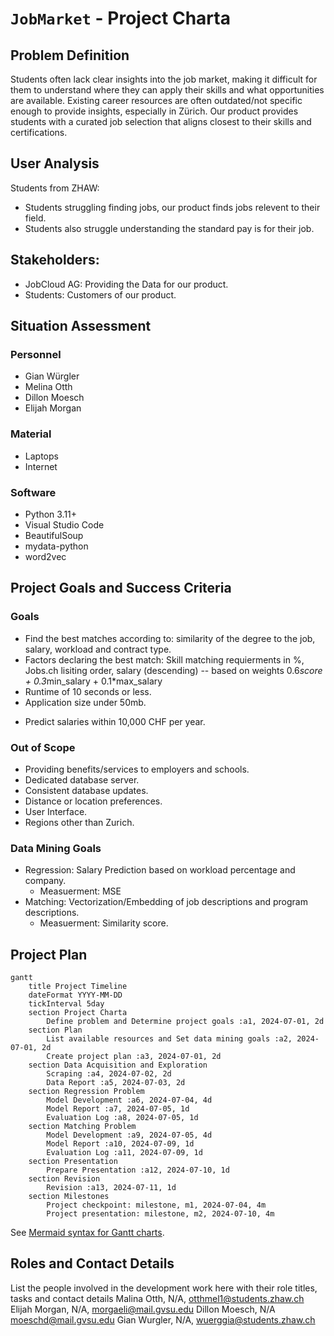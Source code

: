 # `JobMarket` - Project Charta
<!--- Content Based Job Filtration System-->

## Problem Definition
Students often lack clear insights into the job market, making it difficult for them to understand where they can apply their skills and what opportunities are available. Existing career resources are often outdated/not specific enough to provide insights, especially in Zürich. Our product provides students with a curated job selection that aligns closest to their skills and certifications.

<!---
This includes a summary of the most important findings from the user analysis: relevant segments and user groups. Describe the problems and needs of the users of the product to be developed. 
-->
## User Analysis

Students from ZHAW: 
- Students struggling finding jobs, our product finds jobs relevent to their field. 
- Students also struggle understanding the standard pay is for their job.

<!---
Schools:
- Adjusting the curiculum to changes in the job market.

Employers:
- Faster hiring to posting time and reduced hiring costs.

Stakeholders: List the people involved in and affected by the project. Describe their goals and relationships with each other. Visualisation in the form of a stakeholder map can provide a quick overview.
-->
## Stakeholders:
- JobCloud AG: Providing the Data for our product.
- Students: Customers of our product.

<!---
- Schools: Customers of our project.
- Employers: Hire new, quality, employees as fast as possible. In addition, they provide data to JobCloud AG.

You can reference more detailed analyses such as individual "personas" or interviews in separate documents in the appendix.
-->

## Situation Assessment
### Personnel
- Gian Würgler
- Melina Otth
- Dillon Moesch
- Elijah Morgan

### Material
- Laptops
- Internet 
<!-- ^^^ We didn't really know what to put here. ^^^ -->

### Software
- Python 3.11+
- Visual Studio Code
- BeautifulSoup
- mydata-python
- word2vec
<!--- SQL, MySQL, etc? -->

<!---
Describe the available resources (personnel, material, (software) tools, infrastructure, etc.) and time as well as restrictions and constraints. Possible risks that may arise during the project are also identified.
-->

## Project Goals and Success Criteria
<!---
When is the project successful from a client/stakeholder perspective: Formulate (qualitative) objectives, wherever possible, corresponding key metrics and the target values to be achieved within the project.

It is also often helpful to specify what is explicitly excluded from the project objectives (out of scope).
-->
### Goals
<!--- TODO Subject to change, Python is slow. -->
- Find the best matches according to: similarity of the degree to the job, salary, workload and contract type.
- Factors declaring the best match: Skill matching requierments in %, Jobs.ch lisiting order, salary (descending) -- based on weights 0.6*score + 0.3*min_salary + 0.1*max_salary
- Runtime of 10 seconds or less.
- Application size under 50mb.
<!--- TODO Change this ^^^ -->
- Predict salaries within 10,000 CHF per year.

### Out of Scope
- Providing benefits/services to employers and schools.
- Dedicated database server.
- Consistent database updates.
- Distance or location preferences.
- User Interface.
- Regions other than Zurich.

### Data Mining Goals
- Regression: Salary Prediction based on workload percentage and company.
  - Measuerment: MSE
- Matching: Vectorization/Embedding of job descriptions and program descriptions.
   - Measuerment: Similarity score. 

<!---
Map the problem definition, datasets to be used and primary objective onto a data mining task, e.g.:

* Classification
* Regression
* Clustering
* Outlier Detection
* Association rule learning (market basket analysis)
* Recommender System
* Visualisation
* ...

Along with the definition of the actual technical problem (category) to be solved, 
the project goals must be mapped onto quitable quantitative metrics and corresponding target values. For example, for a classification task one might specify an *F-score* of 0.9 as a minimal requirement for an acceptable solution.  
Such a requirement should be aligned with the overall project goals and/or literature references or justified by other references, respectively.
-->

## Project Plan

<!---
Divide the project into individual phases, describe them briefly and draw up a preliminary timetable, e.g. as a Gantt chart:
Ranking Matching: Type of Job? -> Skills -> Prefrences -> Salary -->

```mermaid
gantt
    title Project Timeline
    dateFormat YYYY-MM-DD
    tickInterval 5day
    section Project Charta
        Define problem and Determine project goals :a1, 2024-07-01, 2d
    section Plan
        List available resources and Set data mining goals :a2, 2024-07-01, 2d
        Create project plan :a3, 2024-07-01, 2d
    section Data Acquisition and Exploration
        Scraping :a4, 2024-07-02, 2d
        Data Report :a5, 2024-07-03, 2d
    section Regression Problem
        Model Development :a6, 2024-07-04, 4d
        Model Report :a7, 2024-07-05, 1d
        Evaluation Log :a8, 2024-07-05, 1d
    section Matching Problem
        Model Development :a9, 2024-07-05, 4d
        Model Report :a10, 2024-07-09, 1d
        Evaluation Log :a11, 2024-07-09, 1d
    section Presentation
        Prepare Presentation :a12, 2024-07-10, 1d
    section Revision
        Revision :a13, 2024-07-11, 1d
    section Milestones
        Project checkpoint: milestone, m1, 2024-07-04, 4m
        Project presentation: milestone, m2, 2024-07-10, 4m

```
See [Mermaid syntax for Gantt charts](https://mermaid.js.org/syntax/gantt.html).

## Roles and Contact Details
List the people involved in the development work here with their role titles, tasks and contact details
Malina Otth, N/A, otthmel1@students.zhaw.ch
Elijah Morgan, N/A, morgaeli@mail.gvsu.edu
Dillon Moesch, N/A moeschd@mail.gvsu.edu
Gian Wurgler, N/A, wuerggia@students.zhaw.ch
<!--- TODO add titles.-->
